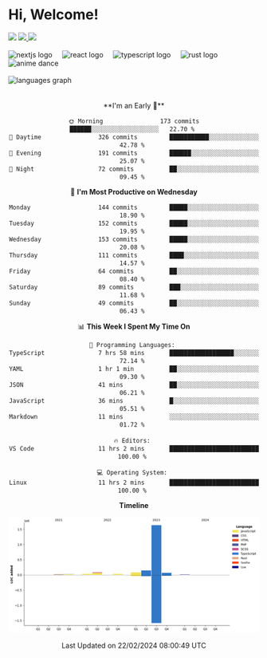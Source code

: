 <div align="center">
  <h1 align="left">
    Hi, Welcome!
  </h1>
  <div align="left">
    <div>
      <img src="https://img.shields.io/github/followers/kraken-afk.svg?style=social&label=Follow&maxAge=2592000" />
      <a href="https://twitter.com/trshppl">
        <img src="https://img.shields.io/twitter/follow/trshppl" />
      </a>
      <a href="https://nv-me.vercel.app">
        <img src="https://img.shields.io/badge/visit-my_site-blue" />
      </a>
    </div>
    <br />
    <div>
      <img src="https://skillicons.dev/icons?i=nextjs" height="40" alt="nextjs logo" />
      <img width="12" />
      <img src="https://skillicons.dev/icons?i=react" height="40" alt="react logo" />
      <img width="12" />
      <img src="https://skillicons.dev/icons?i=ts" height="40" alt="typescript logo" />
      <img width="12" />
      <img src="https://skillicons.dev/icons?i=rust" height="40" alt="rust logo" />
      <img src="https://media.tenor.com/sbvSVkB_hq8AAAAi/anime-dens.gif" alt="anime dance" height="40" />
    </div>
    <br />
    <div>
      <img src="https://github-readme-stats.vercel.app/api/top-langs?username=kraken-afk&locale=en&hide_title=false&layout=compact&card_width=320&langs_count=6&theme=rose_pine&hide_border=true&order=2" height="150" alt="languages graph" />
    </div>
  </div>
  <br />
  <br/>
  <!--START_SECTION:waka-->
**I'm an Early 🐤** 

```text
🌞 Morning                173 commits         ██████░░░░░░░░░░░░░░░░░░░   22.70 % 
🌆 Daytime                326 commits         ███████████░░░░░░░░░░░░░░   42.78 % 
🌃 Evening                191 commits         ██████░░░░░░░░░░░░░░░░░░░   25.07 % 
🌙 Night                  72 commits          ██░░░░░░░░░░░░░░░░░░░░░░░   09.45 % 
```
📅 **I'm Most Productive on Wednesday** 

```text
Monday                   144 commits         █████░░░░░░░░░░░░░░░░░░░░   18.90 % 
Tuesday                  152 commits         █████░░░░░░░░░░░░░░░░░░░░   19.95 % 
Wednesday                153 commits         █████░░░░░░░░░░░░░░░░░░░░   20.08 % 
Thursday                 111 commits         ████░░░░░░░░░░░░░░░░░░░░░   14.57 % 
Friday                   64 commits          ██░░░░░░░░░░░░░░░░░░░░░░░   08.40 % 
Saturday                 89 commits          ███░░░░░░░░░░░░░░░░░░░░░░   11.68 % 
Sunday                   49 commits          ██░░░░░░░░░░░░░░░░░░░░░░░   06.43 % 
```


📊 **This Week I Spent My Time On** 

```text
💬 Programming Languages: 
TypeScript               7 hrs 58 mins       ██████████████████░░░░░░░   72.14 % 
YAML                     1 hr 1 min          ██░░░░░░░░░░░░░░░░░░░░░░░   09.30 % 
JSON                     41 mins             ██░░░░░░░░░░░░░░░░░░░░░░░   06.21 % 
JavaScript               36 mins             █░░░░░░░░░░░░░░░░░░░░░░░░   05.51 % 
Markdown                 11 mins             ░░░░░░░░░░░░░░░░░░░░░░░░░   01.72 % 

🔥 Editors: 
VS Code                  11 hrs 2 mins       █████████████████████████   100.00 % 

💻 Operating System: 
Linux                    11 hrs 2 mins       █████████████████████████   100.00 % 
```

**Timeline**

![Lines of Code chart](https://raw.githubusercontent.com/kraken-afk/kraken-afk/main/assets/bar_graph.png)


 Last Updated on 22/02/2024 08:00:49 UTC
<!--END_SECTION:waka-->
</div>
<br />